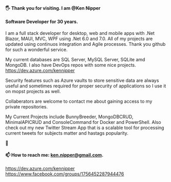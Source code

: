 #### :raised_hand_with_fingers_splayed: Thank you for visiting. I am @Ken Nipper
#### Software Developer for 30 years.
I am a full stack developer for desktop, web and mobile apps with .Net Blazor, MAUI, MVC, WPF using .Net 6.0 and 7.0.
All of my projects are updated using continuos integration and Agile processes.
Thank you github for such a wonderful service. 

My current databases are SQL Server, MySQL Server, SQLite amd MongoDB.
I also have DevOps repos with some nice projects.
https://dev.azure.com/kennipper

Security features such as Azure vaults to store sensitive data are always useful
and sometimes required for proper security of applications so I use it on mopst projects as well.

Collaberators are welcome to contact me about gaining access to my private repositories.

My Current Projects include BunnyBreeder, MongoDBCRUD, MinimalAPICRUD and ConsoleCommand for Docker and PowerShell.
Also check out my new Twitter Stream App that is a scalable tool for processing current tweets for subjects matter and hastags popularity.


:slightly_smiling_face:
#### 📫 How to reach me: ken.nipper@gmail.com.
https://dev.azure.com/kennipper   
https://www.facebook.com/groups/1756452287944476
<!--
**kencctt11/kencctt11** is a ✨ _special_ ✨ repository because its `README.md` (this file) appears on your GitHub profile.

Here are some ideas to get you started:

- 🔭 I’m currently working on ...
- 🌱 I’m currently learning ...
- 👯 I’m looking to collaborate on ...
- 🤔 I’m looking for help with ...
- 💬 Ask me about ...
- 📫 How to reach me: ...
- 😄 Pronouns: ...
- ⚡ Fun fact: ...
-->
